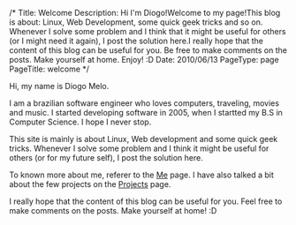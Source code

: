 /*
Title: Welcome
Description: Hi I'm Diogo!Welcome to my page!This blog is about: Linux, Web Development, some quick geek tricks and so on. Whenever I solve some problem and I think that it might be useful for others (or I might need it again), I post the solution here.I really hope that the content of this blog can be useful for you. Be free to make comments on the posts. Make yourself at home. Enjoy! :D
Date: 2010/06/13
PageType: page
PageTitle: welcome
*/

Hi, my name is Diogo Melo.

I am a brazilian software engineer who loves computers, traveling, movies and
music. I started developing software in 2005, when I startted my B.S in 
Computer Science. I hope I never stop.

This site is mainly is about Linux, Web development and some quick geek tricks.
Whenever I solve some problem and I think it might be useful for others (or
for my future self), I post the solution here.

To known more about me, referer to the [Me](/me) page. I have also talked a bit
about the few projects on the [Projects](/projects) page.

I really hope that the content of this blog can be useful for you. Feel free to
make comments on the posts. Make yourself at home! :D
